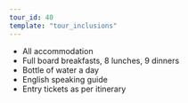```yaml
---
tour_id: 40
template: "tour_inclusions"
---
```

*   All accommodation
*   Full board breakfasts, 8 lunches, 9 dinners
*   Bottle of water a day
*   English speaking guide
*   Entry tickets as per itinerary